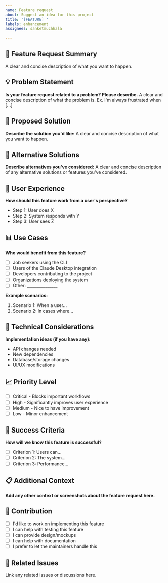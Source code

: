 ```yaml
---
name: Feature request
about: Suggest an idea for this project
title: '[FEATURE] '
labels: enhancement
assignees: sanketmuchhala

---
```


## 🎯 Feature Request Summary
A clear and concise description of what you want to happen.

## 💡 Problem Statement
**Is your feature request related to a problem? Please describe.**
A clear and concise description of what the problem is. Ex. I'm always frustrated when [...]

## 🚀 Proposed Solution
**Describe the solution you'd like:**
A clear and concise description of what you want to happen.

## 🔀 Alternative Solutions
**Describe alternatives you've considered:**
A clear and concise description of any alternative solutions or features you've considered.

## 🎨 User Experience
**How should this feature work from a user's perspective?**
- Step 1: User does X
- Step 2: System responds with Y
- Step 3: User sees Z

## 📊 Use Cases
**Who would benefit from this feature?**
- [ ] Job seekers using the CLI
- [ ] Users of the Claude Desktop integration
- [ ] Developers contributing to the project
- [ ] Organizations deploying the system
- [ ] Other: _______________

**Example scenarios:**
1. Scenario 1: When a user...
2. Scenario 2: In cases where...

## 🔧 Technical Considerations
**Implementation ideas (if you have any):**
- API changes needed
- New dependencies
- Database/storage changes
- UI/UX modifications

## 📈 Priority Level
- [ ] Critical - Blocks important workflows
- [ ] High - Significantly improves user experience
- [ ] Medium - Nice to have improvement
- [ ] Low - Minor enhancement

## 🎯 Success Criteria
**How will we know this feature is successful?**
- [ ] Criterion 1: Users can...
- [ ] Criterion 2: The system...
- [ ] Criterion 3: Performance...

## 📋 Additional Context
**Add any other context or screenshots about the feature request here.**

## 🤝 Contribution
- [ ] I'd like to work on implementing this feature
- [ ] I can help with testing this feature
- [ ] I can provide design/mockups
- [ ] I can help with documentation
- [ ] I prefer to let the maintainers handle this

## 🔗 Related Issues
Link any related issues or discussions here.
